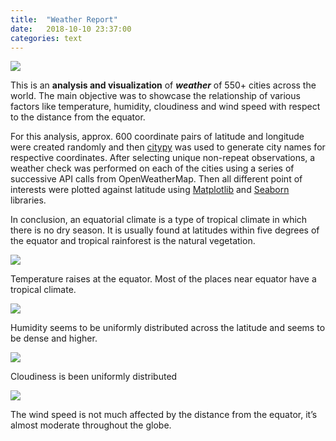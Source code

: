 ```yaml
---
title:  "Weather Report"
date:   2018-10-10 23:37:00
categories: text
---
```


<img src="{{site.baseurl}}/assets/WeatherReports/WeatherReportConsolidated.png"> 

This is an **analysis and visualization** of ***weather*** of 550+ cities across the world. The main objective was to showcase the relationship of various factors like temperature, humidity, cloudiness and wind speed with respect to the distance from the equator. 

For this analysis, approx. 600 coordinate pairs of latitude and longitude were created randomly and then [citypy](https://pypi.org/project/citipy/) was used to generate city names for respective coordinates. After selecting unique non-repeat observations, a weather check was performed on each of the cities using a series of successive API calls from OpenWeatherMap. Then all different point of interests were plotted against latitude using [Matplotlib](https://matplotlib.org/) and [Seaborn](https://seaborn.pydata.org/) libraries.

In conclusion, an equatorial climate is a type of tropical climate in which there is no dry season. It is usually found at latitudes within five degrees of the equator and tropical rainforest is the natural vegetation.

<img src="{{site.baseurl}}/assets/WeatherReports/LatitudeVsTemperture.png">

Temperature raises at the equator. Most of the places near equator have a tropical climate.



<img src="{{site.baseurl}}/assets/WeatherReports/LatitudeVsHumidity.png"> 

Humidity seems to be uniformly distributed across the latitude and seems to be dense and higher.


<img src="{{site.baseurl}}/assets/WeatherReports/LatitudeVsCloudiness.png"> 

Cloudiness is been uniformly distributed


<img src="{{site.baseurl}}/assets/WeatherReports/LatitudeVsWindSpeed.png"> 

The wind speed is not much affected by the distance from the equator, it’s almost moderate throughout the globe.
